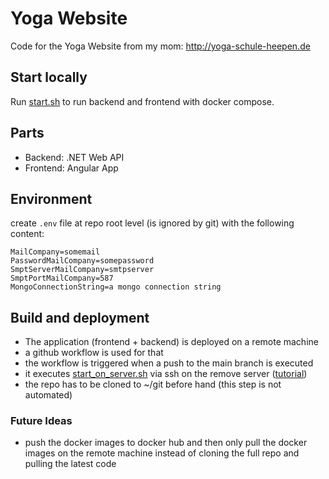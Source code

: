 # Yoga Website

Code for the Yoga Website from my mom: http://yoga-schule-heepen.de

## Start locally

Run [start.sh](start.sh) to run backend and frontend with docker compose.

## Parts

- Backend: .NET Web API
- Frontend: Angular App

## Environment

create `.env` file at repo root level (is ignored by git) with the following content:

```env
MailCompany=somemail
PasswordMailCompany=somepassword
SmptServerMailCompany=smtpserver
SmptPortMailCompany=587
MongoConnectionString=a mongo connection string
```

## Build and deployment

- The application (frontend + backend) is deployed on a remote machine
- a github workflow is used for that
- the workflow is triggered when a push to the main branch is executed
- it executes [start_on_server.sh](start_on_server.sh) via ssh on the remove server ([tutorial](https://nbailey.ca/post/github-actions-ssh/))
- the repo has to be cloned to ~/git before hand (this step is not automated)

### Future Ideas

- push the docker images to docker hub and then only pull the docker images on the remote machine instead of cloning the full repo and pulling the latest code

